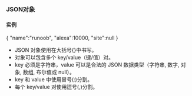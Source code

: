 ### JSON对象
#### 实例
{ "name":"runoob", "alexa":10000, "site":null }
* JSON 对象使用在大括号{}中书写。
* 对象可以包含多个 key/value（键/值）对。
* key 必须是字符串，value 可以是合法的 JSON 数据类型（字符串, 数字, 对象, 数组, 布尔值或 null）。
* key 和 value 中使用冒号(:)分割。
* 每个 key/value 对使用逗号(,)分割。

